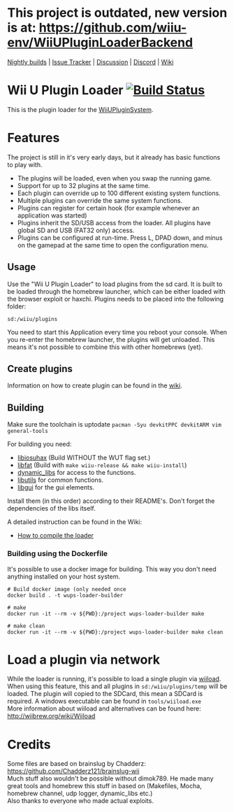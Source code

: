 # This project is outdated, new version is at: https://github.com/wiiu-env/WiiUPluginLoaderBackend

[Nightly builds](https://github.com/Maschell/WiiUPluginLoader/releases) | [Issue Tracker](https://github.com/Maschell/WiiUPluginLoader/issues) | [Discussion](https://gbatemp.net/threads/wii-u-plugin-system.496659/) | [Discord](https://discord.gg/bZ2rep2) | [Wiki](https://maschell.github.io/WiiUPluginSystem/dev_overview.html)

# Wii U Plugin Loader [![Build Status](https://api.travis-ci.org/Maschell/WiiUPluginLoader.svg?branch=master)](https://travis-ci.org/Maschell/WiiUPluginLoader)

This is the plugin loader for the [WiiUPluginSystem](https://github.com/Maschell/WiiUPluginSystem).

# Features

The project is still in it's very early days, but it already has basic functions to play with.

- The plugins will be loaded, even when you swap the running game.
- Support for up to 32 plugins at the same time.
- Each plugin can override up to 100 different existing system functions.
- Multiple plugins can override the same system functions.
- Plugins can register for certain hook (for example whenever an application was started)
- Plugins inherit the SD/USB access from the loader. All plugins have global SD and USB (FAT32 only) access.
- Plugins can be configured at run-time. Press L, DPAD down, and minus on the gamepad at the same time to open the configuration menu.

## Usage

Use the "Wii U Plugin Loader" to load plugins from the sd card. It is built to be loaded through the homebrew launcher, which can be either loaded with the browser exploit or haxchi.
Plugins needs to be placed into the following folder:

```
sd:/wiiu/plugins
```

You need to start this Application every time you reboot your console.
When you re-enter the homebrew launcher, the plugins will get unloaded.
This means it's not possible to combine this with other homebrews (yet).

## Create plugins
Information on how to create plugin can be found in the [wiki](https://maschell.github.io/WiiUPluginSystem/dev_plugin_creation_overview.html).

## Building
Make sure the toolchain is uptodate `pacman -Syu devkitPPC devkitARM vim general-tools`

For building you need: 
- [libiosuhax](https://github.com/dimok789/libiosuhax) (Build WITHOUT the WUT flag set.)
- [libfat](https://github.com/Maschell/libfat/) (Build with `make wiiu-release && make wiiu-install`)
- [dynamic_libs](https://github.com/Maschell/dynamic_libs/tree/lib) for access to the functions.
- [libutils](https://github.com/Maschell/libutils) for common functions.  
- [libgui](https://github.com/Maschell/libgui) for the gui elements.

Install them (in this order) according to their README's. Don't forget the dependencies of the libs itself.

A detailed instruction can be found in the Wiki:

- [How to compile the loader](https://maschell.github.io/WiiUPluginSystem/dev_compile_loader.html)  

### Building using the Dockerfile
It's possible to use a docker image for building. This way you don't need anything installed on your host system.

```
# Build docker image (only needed once
docker build . -t wups-loader-builder

# make 
docker run -it --rm -v ${PWD}:/project wups-loader-builder make

# make clean
docker run -it --rm -v ${PWD}:/project wups-loader-builder make clean
```

# Load a plugin via network

While the loader is running, it's possible to load a single plugin via [wiiload](http://wiibrew.org/wiki/Wiiload).  
When using this feature, this and all plugins in `sd:/wiiu/plugins/temp` will be loaded. The plugin will copied to the SDCard, this mean a SDCard is required.
A windows executable can be found in `tools/wiiload.exe`  
More information about wiiload and alternatives can be found here: http://wiibrew.org/wiki/Wiiload

# Credits
Some files are based on brainslug by Chadderz:  
https://github.com/Chadderz121/brainslug-wii  
Much stuff also wouldn't be possible without dimok789. He made many great tools and homebrew this stuff in based on (Makefiles, Mocha, homebrew channel, udp logger, dynamic_libs etc.)  
Also thanks to everyone who made actual exploits.  
